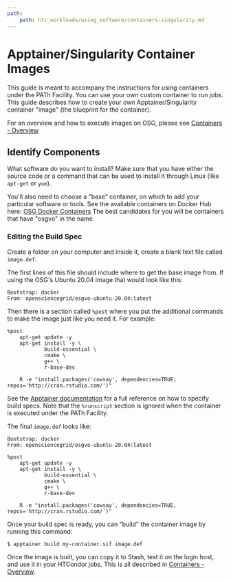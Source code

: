 ```yaml
---
path:
    path: htc_workloads/using_software/containers-singularity.md
---
```


# Apptainer/Singularity Container Images

This guide is meant to accompany the instructions for using containers
under the PATh Facility. You can use your own custom container to run
jobs. This guide describes how to create your
own Apptainer/Singularity container "image" (the blueprint for the container).

For an overview and how to execute images on OSG, please see
[Containers - Overview][osg-containers]

## Identify Components

What software do you want to install? Make sure that you have either the source
code or a command that can be used to install it through Linux (like `apt-get` or
`yum`).

You'll also need to choose a "base" container, on which to add your particular
software or tools.
See the available containers on Docker Hub here:
[OSG Docker Containers](https://hub.docker.com/u/opensciencegrid)
The best candidates for you will be containers that have "osgvo" in the name.

### Editing the Build Spec

Create a folder on your computer and inside it, create a blank text file
called `image.def`.

The first lines of this file should include where to get the base image
from. If using the OSG's Ubuntu 20.04 image that  would look like this:

    Bootstrap: docker
    From: opensciencegrid/osgvo-ubuntu-20.04:latest

Then there is a section called `%post` where you put the additional
commands to make the image just like you need it. For example:

    %post
        apt-get update -y
        apt-get install -y \
                build-essential \
                cmake \
                g++ \
                r-base-dev

        R -e "install.packages('cowsay', dependencies=TRUE, repos='http://cran.rstudio.com/')"

See the [Apptainer documentation](https://apptainer.org/user-docs/master/definition_files.html)
for a full reference on how to specify build specs. Note that the `%runscript`
section is ignored when the container is executed under the PATh Facility.

The final `image.def` looks like:

    Bootstrap: docker
    From: opensciencegrid/osgvo-ubuntu-20.04:latest

    %post
        apt-get update -y
        apt-get install -y \
                build-essential \
                cmake \
                g++ \
                r-base-dev

        R -e "install.packages('cowsay', dependencies=TRUE, repos='http://cran.rstudio.com/')"

Once your build spec is ready, you can "build" the container image by running this command:

    $ apptainer build my-container.sif image.def

Once the image is built, you can copy it to Stash, test it on the login host,
and use it in your HTCondor jobs. This is all described in
[Containers - Overview][osg-containers].

[osg-containers]: ../../../htc_workloads/using_software/containers/

